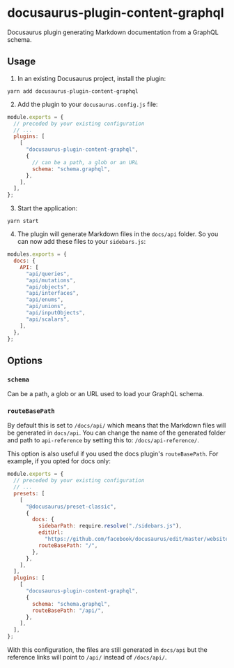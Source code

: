 # docusaurus-plugin-content-graphql

Docusaurus plugin generating Markdown documentation from a GraphQL schema.

## Usage

1. In an existing Docusaurus project, install the plugin:

```
yarn add docusaurus-plugin-content-graphql
```

2. Add the plugin to your `docusaurus.config.js` file:

```js
module.exports = {
  // preceded by your existing configuration
  // ...
  plugins: [
    [
      "docusaurus-plugin-content-graphql",
      {
        // can be a path, a glob or an URL
        schema: "schema.graphql",
      },
    ],
  ],
};
```

3. Start the application:

```
yarn start
```

4. The plugin will generate Markdown files in the `docs/api` folder. So you can now add these files to your `sidebars.js`:

```js
modules.exports = {
  docs: {
    API: [
      "api/queries",
      "api/mutations",
      "api/objects",
      "api/interfaces",
      "api/enums",
      "api/unions",
      "api/inputObjects",
      "api/scalars",
    ],
  },
};
```

## Options

### `schema`

Can be a path, a glob or an URL used to load your GraphQL schema.

### `routeBasePath`

By default this is set to `/docs/api/` which means that the Markdown files will be generated in `docs/api`.
You can change the name of the generated folder and path to `api-reference` by setting this to: `/docs/api-reference/`.

This option is also useful if you used the docs plugin's `routeBasePath`. For example, if you opted for docs only:

```js
module.exports = {
  // preceded by your existing configuration
  // ...
  presets: [
    [
      "@docusaurus/preset-classic",
      {
        docs: {
          sidebarPath: require.resolve("./sidebars.js"),
          editUrl:
            "https://github.com/facebook/docusaurus/edit/master/website/",
          routeBasePath: "/",
        },
      },
    ],
  ],
  plugins: [
    [
      "docusaurus-plugin-content-graphql",
      {
        schema: "schema.graphql",
        routeBasePath: "/api/",
      },
    ],
  ],
};
```

With this configuration, the files are still generated in `docs/api` but the reference links will point to `/api/` instead of `/docs/api/`.
